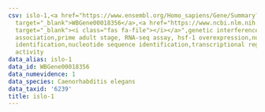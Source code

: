 ```yaml
---
csv: islo-1,<a href="https://www.ensembl.org/Homo_sapiens/Gene/Summary?db=core;g=WBGene00018356"
  target="_blank">WBGene00018356</a>,<a href="https://www.ncbi.nlm.nih.gov/pubmed/30894454"
  target="_blank"><i class="fas fa-file"></i></a>",genetic interference,functional
  association,prime adult stage, RNA-seq assay, hsf-1 overexpression,nucleotide sequence
  identification,nucleotide sequence identification,transcriptional regulation,up-regulates
  activity
data_alias: islo-1
data_id: WBGene00018356
data_numevidence: 1
data_species: Caenorhabditis elegans
data_taxid: '6239'
title: islo-1
---
```

